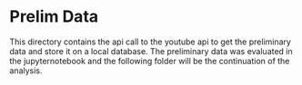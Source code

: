 # Prelim Data

This directory contains the api call to the youtube api to get the preliminary data and store it on a local database. The preliminary data was evaluated in the jupyternotebook and the following folder will be the continuation of the analysis.
